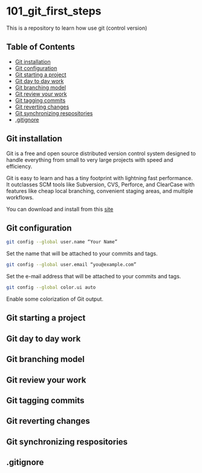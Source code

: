 # 101_git_first_steps
This is a repository to learn how use git (control version)

## Table of Contents
* [Git installation](#Git-installation)
* [Git configuration](#Git-configuration)
* [Git starting a project](#Git-starting-a-project)
* [Git day to day work](#Git-day-to-day-work)
* [Git branching model](#Git-branching-model)
* [Git review your work](#Git-review-your-work)
* [Git tagging commits](#Git-tagging-commits)
* [Git reverting changes](#Git-reverting-changes)
* [Git synchronizing respositories](#Git-synchronizing-repositories)
* [.gitignore](#gitignore)


## Git installation
Git is a free and open source distributed version control system designed to handle everything from small to very large projects with speed and efficiency.

Git is easy to learn and has a tiny footprint with lightning fast performance. It outclasses SCM tools like Subversion, CVS, Perforce, and ClearCase with features like cheap local branching, convenient staging areas, and multiple workflows.

You can download and install from this [site](https://git-scm.com/downloads)

## Git configuration
```sh
git config --global user.name “Your Name”
```
Set the name that will be attached to your commits and tags.

```sh
git config --global user.email “you@example.com”
```
Set the e-mail address that will be attached to your commits and tags.

```sh
git config --global color.ui auto
```
Enable some colorization of Git output.

## Git starting a project


## Git day to day work


## Git branching model


## Git review your work


## Git tagging commits


## Git reverting changes


## Git synchronizing respositories


## .gitignore

